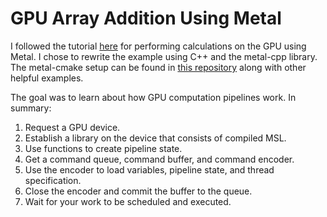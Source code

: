 # GPU Array Addition Using Metal

I followed the tutorial [here](https://developer.apple.com/documentation/metal/performing_calculations_on_a_gpu) for performing calculations on the GPU using Metal.
I chose to rewrite the example using C++ and the metal-cpp library. The metal-cmake setup can be found in [this repository](https://github.com/LeeTeng2001/metal-cpp-cmake) along with other helpful examples.

The goal was to learn about how GPU computation pipelines work. In summary: 
1. Request a GPU device.
2. Establish a library on the device that consists of compiled MSL.
3. Use functions to create pipeline state.
4. Get a command queue, command buffer, and command encoder.
5. Use the encoder to load variables, pipeline state, and thread specification.
6. Close the encoder and commit the buffer to the queue.
7. Wait for your work to be scheduled and executed.